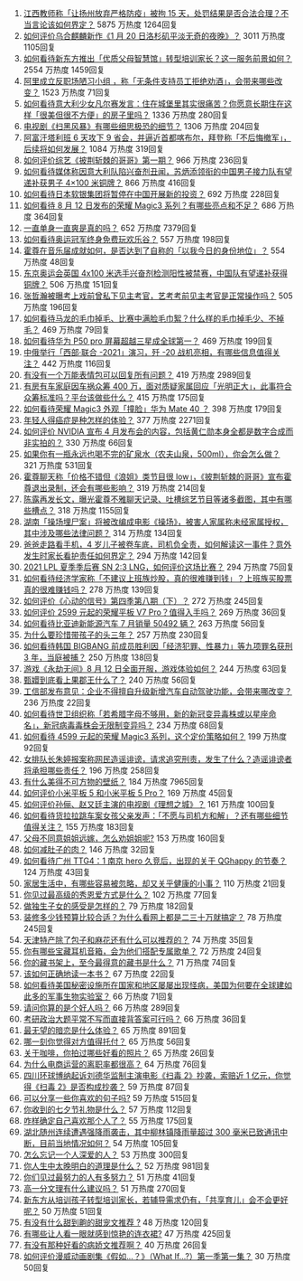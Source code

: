 1. [江西教师称「让扬州放弃严格防疫」被拘 15 天，处罚结果是否合法合理？不当言论该如何界定？](https://www.zhihu.com/question/479240905) 5875 万热度 1264回复
1. [如何评价乌合麒麟新作《1 月 20 日洛杉矶平淡无奇的夜晚》？](https://www.zhihu.com/question/478996854) 3011 万热度 1105回复
1. [如何看待新东方推出「优质父母智慧馆」转型培训家长？这一服务前景如何？](https://www.zhihu.com/question/478924827) 2554 万热度 1459回复
1. [阿里成立反职场陋习小组 ，称「无条件支持员工拒绝劝酒」，会带来哪些改变？](https://www.zhihu.com/question/479288186) 1523 万热度 71回复
1. [如何看待意大利少女凡尔赛发言：住在城堡里其实很痛苦？你愿意长期住在这样「很美但很不方便」的房子里吗？](https://www.zhihu.com/question/478934011) 1336 万热度 280回复
1. [电视剧《扫黑风暴》有哪些细思极恐的细节？](https://www.zhihu.com/question/478362513) 1306 万热度 204回复
1. [阿富汗塔利班 6 天攻下 9 省会，并逼近首都喀布尔，拜登称「不后悔撤军」，后续将如何发展？](https://www.zhihu.com/question/479012421) 1084 万热度 319回复
1. [如何评价综艺《披荆斩棘的哥哥》第一期？](https://www.zhihu.com/question/478851544) 966 万热度 236回复
1. [如何看待媒体称因意大利队陷兴奋剂丑闻，苏炳添领衔的中国男子接力队有望递补获男子 4×100 米铜牌？](https://www.zhihu.com/question/478628241) 866 万热度 416回复
1. [如何看待日本软银集团将暂停在中国开展新的投资？](https://www.zhihu.com/question/479030453) 692 万热度 228回复
1. [如何看待 8 月 12 日发布的荣耀 Magic3 系列？有哪些亮点和不足？](https://www.zhihu.com/question/479154691) 686 万热度 364回复
1. [一直单身一直爽是真的吗？](https://www.zhihu.com/question/330412814) 652 万热度 7379回复
1. [如何看待奥运冠军终身免费玩欢乐谷？](https://www.zhihu.com/question/477862855) 557 万热度 198回复
1. [霍尊在音乐届成就如何，是否达到了自称的「以我今日的身份地位」？](https://www.zhihu.com/question/479242622) 554 万热度 48回复
1. [东京奥运会英国 4x100 米选手兴奋剂检测阳性被禁赛，中国队有望递补获得铜牌？](https://www.zhihu.com/question/479380610) 506 万热度 151回复
1. [张哲瀚被曝考上戏前曾私下见主考官，艺考考前见主考官是正常操作吗？](https://www.zhihu.com/question/479204348) 505 万热度 196回复
1. [如何看待马龙的毛巾掉毛、比赛中满脸毛巾絮？什么样的毛巾掉毛少、不掉毛？](https://www.zhihu.com/question/478402023) 469 万热度 79回复
1. [如何看待华为 P50 pro 屏幕超越三星成全球第一？](https://www.zhihu.com/question/478901191) 469 万热度 199回复
1. [中俄举行「西部·联合 -2021」演习，歼 -20 战机亮相，有哪些信息值得关注？](https://www.zhihu.com/question/478757634) 442 万热度 116回复
1. [有没有一个万能表情包可以回复所有问题？](https://www.zhihu.com/question/341311495) 419 万热度 2989回复
1. [有房有车家庭因车祸众筹 400 万，面对质疑家属回应「光明正大」，此事符合众筹标准吗？平台该做些什么？](https://www.zhihu.com/question/479185512) 415 万热度 175回复
1. [如何看待荣耀 Magic3 外观「撞脸」华为 Mate 40 ？](https://www.zhihu.com/question/479302371) 398 万热度 179回复
1. [年轻人得癌症是种怎样的体验？](https://www.zhihu.com/question/288301645) 377 万热度 2271回复
1. [如何评价 NVIDIA 宣布 4 月发布会的内容，包括黄仁勋本身全都是数字合成而非实拍的？](https://www.zhihu.com/question/479214973) 330 万热度 66回复
1. [如果你有一瓶永远也喝不完的矿泉水（农夫山泉，500ml），你会怎么做？](https://www.zhihu.com/question/474165365) 321 万热度 531回复
1. [霍尊聊天称「价格不错但《浪姐》类节目很 low」，《披荆斩棘的哥哥》宣布霍尊退出录制，还会有哪些影响？](https://www.zhihu.com/question/479240755) 319 万热度 214回复
1. [陈露再发长文，曝光霍尊不雅聊天记录、吐槽综艺节目等诸多截图，其中有哪些槽点？](https://www.zhihu.com/question/479240661) 318 万热度 1155回复
1. [湖南「操场埋尸案」将被改编成电影《操场》，被害人家属称未经家属授权，其中涉及哪些法律问题？](https://www.zhihu.com/question/479150897) 314 万热度 134回复
1. [爸爸走路看手机，4 岁儿子被卷车底，司机负全责，如何解读这一事件？意外发生时家长看护责任如何界定？](https://www.zhihu.com/question/479186587) 294 万热度 142回复
1. [2021 LPL 夏季季后赛 SN 2:3 LNG，如何评价这场比赛？](https://www.zhihu.com/question/479254658) 294 万热度 75回复
1. [如何看待经济学家称「不建议上班族炒股，真的很难赚到钱」？上班族买股票真的很难赚钱吗？](https://www.zhihu.com/question/479040751) 278 万热度 139回复
1. [如何评价《心动的信号》第四季第八期（下）？](https://www.zhihu.com/question/479247094) 272 万热度 245回复
1. [如何评价 2599 元起的荣耀平板 V7 Pro？值得入手吗？](https://www.zhihu.com/question/479323449) 269 万热度 36回复
1. [如何看待比亚迪新能源汽车 7 月销量 50492 辆？](https://www.zhihu.com/question/477560202) 263 万热度 56回复
1. [为什么要珍惜带孩子的头三年？](https://www.zhihu.com/question/470839638) 257 万热度 230回复
1. [如何看待韩国 BIGBANG 前成员胜利因「经济犯罪、性暴力」等九项罪名获刑 3 年，当庭被捕？](https://www.zhihu.com/question/479244117) 250 万热度 138回复
1. [游戏《永劫无间》8 月 12 日全面开服，游戏体验如何？](https://www.zhihu.com/question/479024078) 244 万热度 63回复
1. [甄嬛到底看上果郡王什么了？](https://www.zhihu.com/question/477830515) 240 万热度 56回复
1. [工信部发布意见：企业不得擅自升级新增汽车自动驾驶功能，会带来哪改变？](https://www.zhihu.com/question/479186205) 236 万热度 22回复
1. [如何看待世卫组织称「若希腊字母不够用，新的新冠变异毒株或以星座命名」，新冠病毒毒株会无限制变异吗？](https://www.zhihu.com/question/478659210) 234 万热度 68回复
1. [如何看待 4599 元起的荣耀 Magic3 系列，这个定价策略如何？](https://www.zhihu.com/question/479327454) 199 万热度 92回复
1. [女排队长朱婷报案称网民造谣诽谤，请求追究刑责，发生了什么？造谣诽谤者将承担哪些责任？](https://www.zhihu.com/question/479102122) 196 万热度 258回复
1. [有什么美得不可方物的壁纸？](https://www.zhihu.com/question/299205851) 184 万热度 7965回复
1. [如何评价小米平板 5 和小米平板 5 Pro？](https://www.zhihu.com/question/478816723) 169 万热度 45回复
1. [如何评价孙俪、赵又廷主演的电视剧《理想之城》？](https://www.zhihu.com/question/453135719) 161 万热度 100回复
1. [如何看待货拉拉跳车案女孩父亲发声：「不愿与司机方和解」？还有哪些细节值得关注？](https://www.zhihu.com/question/479073926) 155 万热度 183回复
1. [父母不同意姐姐远嫁，怎么劝姐姐呢?](https://www.zhihu.com/question/479111775) 153 万热度 160回复
1. [如何减肚子的肉？](https://www.zhihu.com/question/32457552) 146 万热度 32回复
1. [如何看待广州 TTG4：1 南京 hero 久竞后，出现的关于 QGhappy 的节奏？](https://www.zhihu.com/question/479328954) 124 万热度 43回复
1. [家居生活中，有哪些容易被忽略，却又关乎健康的小事？](https://www.zhihu.com/question/474179544) 110 万热度 21回复
1. [你见过最高级的秀恩爱方式是什么？](https://www.zhihu.com/question/479158014) 102 万热度 77回复
1. [做独生子女的感受是怎样的？](https://www.zhihu.com/question/34599749) 79 万热度 182回复
1. [装修多少钱预算比较合适？为什么看网上都是二三十万就搞定？](https://www.zhihu.com/question/441287480) 78 万热度 245回复
1. [天津特产除了包子和麻花还有什么可以推荐的？](https://www.zhihu.com/question/477695666) 74 万热度 35回复
1. [你有哪些宝藏耳机音箱，会为他们搭配专属歌单？](https://www.zhihu.com/question/478765602) 72 万热度 24回复
1. [你的藏书架上，至今最得意的藏书是什么？](https://www.zhihu.com/question/456543158) 71 万热度 74回复
1. [该如何正确地读一本书？](https://www.zhihu.com/question/478905840) 67 万热度 22回复
1. [如何看待美国秘密设施所在国家和地区屡屡出现怪病，美国为何要在全球建如此多的军事生物实验室？](https://www.zhihu.com/question/478392758) 66 万热度 71回复
1. [请问你算的是个好人吗？](https://www.zhihu.com/question/477619622) 66 万热度 289回复
1. [考研政治大题平常不写而直接背答案可行吗？](https://www.zhihu.com/question/475779325) 66 万热度 36回复
1. [最无望的暗恋是什么体验？](https://www.zhihu.com/question/49887225) 65 万热度 891回复
1. [哪一刻你觉得对方值得托付？](https://www.zhihu.com/question/478456029) 65 万热度 56回复
1. [关于咖啡，你拍过哪些好看的照片？](https://www.zhihu.com/question/473250547) 65 万热度 26回复
1. [为什么电商运营的离职率都很高？](https://www.zhihu.com/question/456735741) 64 万热度 76回复
1. [四川环球博纳起诉刘德华监制主演电影《扫毒 2》抄袭，索赔近 1 亿元，你觉得《扫毒 2》是否构成抄袭？](https://www.zhihu.com/question/478896054) 59 万热度 87回复
1. [可以分享一些你喜欢的句子吗?](https://www.zhihu.com/question/475351772) 59 万热度 515回复
1. [你收到的七夕节礼物是什么？](https://www.zhihu.com/question/49412310) 57 万热度 112回复
1. [咋样确定自己喜欢那个人了？](https://www.zhihu.com/question/477631019) 55 万热度 175回复
1. [湖北随州连续遭遇强降雨袭击，其中柳林镇降雨量超过 300 毫米已致通讯中断，目前当地情况如何？](https://www.zhihu.com/question/479199554) 54 万热度 105回复
1. [怎么忘记一个人深爱的人？](https://www.zhihu.com/question/475185751) 53 万热度 300回复
1. [你人生中太晚明白的道理是什么？](https://www.zhihu.com/question/470076571) 52 万热度 981回复
1. [你们见过最努力的人有多努力？](https://www.zhihu.com/question/474194443) 51 万热度 41回复
1. [高一分文理有什么建议吗？](https://www.zhihu.com/question/478094065) 51 万热度 270回复
1. [新东方从培训孩子转型培训家长，若辅导需求仍有，「共享育儿」会不会更好呢？](https://www.zhihu.com/question/478950438) 50 万热度 51回复
1. [有没有什么甜到齁的甜宠文推荐   ?](https://www.zhihu.com/question/362988648) 48 万热度 120回复
1. [有哪些让人看一眼就感到惊艳的连衣裙?](https://www.zhihu.com/question/383661922) 47 万热度 425回复
1. [有没有那种好看的病娇文推荐啊？](https://www.zhihu.com/question/472808080) 40 万热度 26回复
1. [如何评价漫威动画剧集《假如…？》（What If...?）第一季第一集？](https://www.zhihu.com/question/479011671) 30 万热度 50回复